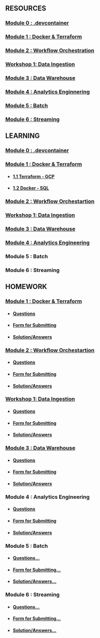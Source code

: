 ## RESOURCES

### [Module 0 : .devcontainer](https://github.com/DataTalksClub/data-engineering-zoomcamp/tree/main/.devcontainer) 

### [Module 1 : Docker & Terraform](https://github.com/DataTalksClub/data-engineering-zoomcamp/tree/main/01-docker-terraform)

### [Module 2 : Workflow Orchestration](https://github.com/DataTalksClub/data-engineering-zoomcamp/tree/main/02-workflow-orchestration)

### [Workshop 1: Data Ingestion](https://github.com/DataTalksClub/data-engineering-zoomcamp/blob/main/cohorts/2024/workshops/dlt.md)

### [Module 3 : Data Warehouse](https://github.com/DataTalksClub/data-engineering-zoomcamp/tree/main/03-data-warehouse)

### [Module 4 : Analytics Enginnering](https://github.com/DataTalksClub/data-engineering-zoomcamp/tree/main/04-analytics-engineering)

### [Module 5 : Batch](https://github.com/DataTalksClub/data-engineering-zoomcamp/tree/main/05-batch)

### [Module 6 : Streaming](https://github.com/DataTalksClub/data-engineering-zoomcamp/tree/main/06-streaming)


## LEARNING

### [Module 0 : .devcontainer](https://github.com/DataTalksClub/data-engineering-zoomcamp/tree/main/.devcontainer)

### [Module 1 : Docker & Terraform](https://github.com/garjita63/de-zoomcamp-2024/tree/main/learning/module1)

- #### [1.1 Terraform - GCP](https://github.com/garjita63/de-zoomcamp-2024/blob/main/learning/module1/terraform_gcp.md)

- #### [1.2 Docker - SQL](https://github.com/garjita63/de-zoomcamp-2024/blob/main/learning/module1/docker_sql.md)

### [Module 2 : Workflow Orchestartion](https://github.com/garjita63/de-zoomcamp-2024/blob/main/learning/module2/mage-workflow-orchestration.md)

### [Workshop 1: Data Ingestion](https://github.com/garjita63/de-zoomcamp-2024/blob/main/learning/workshop1/data_ingestion.md)

### [Module 3 : Data Warehouse](https://github.com/garjita63/de-zoomcamp-2024/tree/main/learning/module3)

### [Module 4 : Analytics Engineering](https://github.com/garjita63/de-zoomcamp-2024/tree/main/learning/module4)

### Module 5 : Batch

### Module 6 : Streaming


## HOMEWORK

### [Module 1 : Docker & Terraform]()

- #### [Questions](https://github.com/DataTalksClub/data-engineering-zoomcamp/blob/main/cohorts/2024/01-docker-terraform/homework.md)

- #### [Form for Submitting](https://courses.datatalks.club/de-zoomcamp-2024/homework/hw01)

- #### [Solution/Answers](https://github.com/garjita63/de-zoomcamp-2024/blob/main/homewok/HW-01-solution.ipynb)


### [Module 2 : Workflow Orchestartion]()

- #### [Questions](https://github.com/DataTalksClub/data-engineering-zoomcamp/blob/main/cohorts/2024/02-workflow-orchestration/homework.md)

- #### [Form for Submitting](https://courses.datatalks.club/de-zoomcamp-2024/homework/hw2)

- #### [Solution/Answers](https://github.com/garjita63/de-zoomcamp-2024/blob/main/homewok/homework-02.md)


### [Workshop 1: Data Ingestion]()

- #### [Questions](https://github.com/DataTalksClub/data-engineering-zoomcamp/blob/main/cohorts/2024/workshops/dlt.md)

- #### [Form for Submitting](https://courses.datatalks.club/de-zoomcamp-2024/homework/workshop1)

- #### [Solution/Answers](https://github.com/garjita63/de-zoomcamp-2024/blob/main/homewok/workshop1-data-ingestion.ipynb)


### [Module 3 : Data Warehouse]()


- #### [Questions](https://github.com/DataTalksClub/data-engineering-zoomcamp/blob/main/cohorts/2024/03-data-warehouse/homework.md)

- #### [Form for Submitting](https://courses.datatalks.club/de-zoomcamp-2024/homework/hw3)

- #### [Solution/Answers](https://github.com/garjita63/de-zoomcamp-2024/blob/main/homewok/module3-datawarehouse.md)


### Module 4 : Analytics Engineering

- #### [Questions](https://github.com/DataTalksClub/data-engineering-zoomcamp/blob/main/cohorts/2024/04-analytics-engineering/homework.md)

- #### [Form for Submitting](https://github.com/garjita63/de-zoomcamp-2024/blob/main/homewok/module4.md)

- #### [Solution/Answers](https://github.com/garjita63/de-zoomcamp-2024/blob/main/homewok/module4.md)


### Module 5 : Batch

- #### [Questions...]()

- #### [Form for Submitting...]()

- #### [Solution/Answers...]()

### Module 6 : Streaming

- #### [Questions...]()

- #### [Form for Submitting...]()

- #### [Solution/Answers...]()

